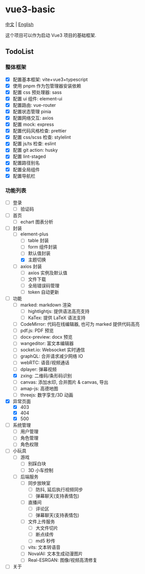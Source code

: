 # vue3-basic

[中文](./README.md) | [English](./README_EN.md)

这个项目可以作为启动 Vue3 项目的基础框架.

## TodoList

### 整体框架

- [x] 配置基本框架: vite+vue3+typescript
- [x] 使用 pnpm 作为包管理器安装依赖
- [x] 配置 css 预处理器: sass
- [x] 配置 ui 组件: element-ui
- [x] 配置路由: vue-router
- [x] 配置状态管理 pinia
- [x] 配置网络交互: axios
- [x] 配置 mock: express
- [x] 配置代码风格检查: prettier
- [x] 配置 css/scss 检查: stylelint
- [x] 配置 js/ts 检查: eslint
- [x] 配置 git action: husky
- [x] 配置 lint-staged
- [x] 配置路径别名
- [x] 配置全局组件
- [x] 配置导航栏

### 功能列表

- [ ] 登录
  - [ ] 验证码
- [ ] 首页
  - [ ] echart 图表分析
- [ ] 封装
  - [ ] element-plus
    - [ ] table 封装
    - [ ] form 组件封装
    - [ ] 默认值封装
    - [x] 主题切换
  - [ ] axios 封装
    - [ ] axios 实例及默认值
    - [ ] 文件下载
    - [ ] 全局错误码管理
    - [ ] token 自动更新
- [ ] 功能
  - [ ] marked: markdown 渲染
    - [ ] hightlightjs: 提供语法高亮支持
    - [ ] KaTex: 提供 LaTeX 语法支持
  - [ ] CodeMirror: 代码在线编辑器, 也可为 marked 提供代码高亮
  - [ ] pdf.js: PDF 预览
  - [ ] docx-preview: docx 预览
  - [ ] wangeditor: 富文本编辑器
  - [ ] socket.io: Websocket 实时通信
  - [ ] graphQL: 合并请求减少网络 IO
  - [ ] webRTC: 语音/视频通话
  - [ ] dplayer: 弹幕视频
  - [x] zxing: 二维码/条形码识别
  - [ ] canvas: 添加水印, 合并图片 & canvas, 导出
  - [ ] amap-js: 高德地图
  - [ ] threejs: 数字孪生/3D 动画
- [x] 异常页面
  - [x] 403
  - [x] 404
  - [x] 500
- [ ] 系统管理
  - [ ] 用户管理
  - [ ] 角色管理
  - [ ] 角色权限
- [ ] 小玩具
  - [ ] 游戏
    - [ ] 别踩白块
    - [ ] 3D 小车控制
  - [ ] 后端服务
    - [ ] 同步放映室
      - [ ] 防抖, 延后执行视频同步
      - [ ] 弹幕聊天(支持表情包)
    - [ ] 直播间
      - [ ] 评论区
      - [ ] 弹幕聊天(支持表情包)
    - [ ] 文件上传服务
      - [ ] 大文件切片
      - [ ] 断点续传
      - [ ] md5 秒传
    - [ ] vits: 文本转语音
    - [ ] NovalAI: 文本生成动漫图片
    - [ ] Real-ESRGAN: 图像/视频高清修复
- [ ] 关于
